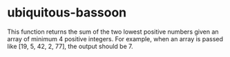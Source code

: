 # ubiquitous-bassoon
This function returns the sum of the two lowest positive numbers given an array of minimum 4 positive integers. 
For example, when an array is passed like [19, 5, 42, 2, 77], the output should be 7.
